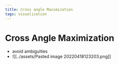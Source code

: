 ```yaml
---
title: Cross angle Maximization
tags: visualization
---
```


# Cross Angle Maximization
- avoid ambiguities
- ![[../assets/Pasted image 20220418123203.png]]











































